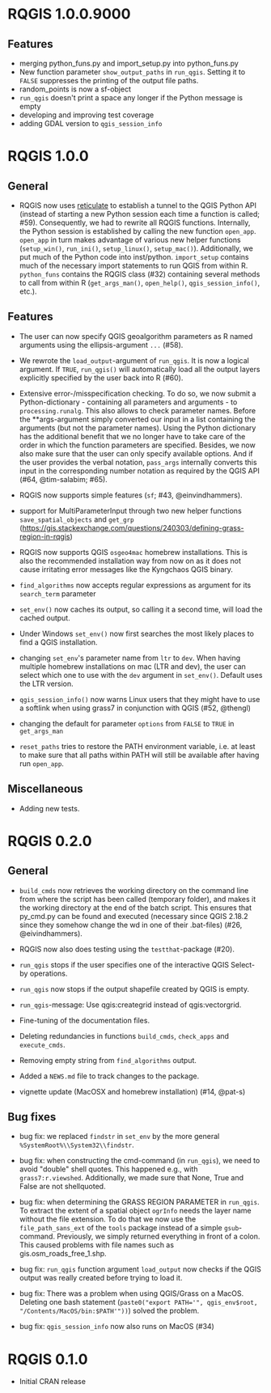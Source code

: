 # RQGIS 1.0.0.9000

## Features

  * merging python_funs.py and import_setup.py into python_funs.py
  * New function parameter `show_output_paths` in `run_qgis`. Setting it to `FALSE` suppresses the printing of the output file paths.
  * random_points is now a sf-object
  * `run_qgis` doesn't print a space any longer if the Python message is empty
  * developing and improving test coverage
  * adding GDAL version to `qgis_session_info`

# RQGIS 1.0.0

## General
  * RQGIS now uses [reticulate](https://github.com/rstudio/reticulate) to establish a tunnel to the QGIS Python API (instead of starting a new Python session each time a function is called; #59). Consequently, we had to rewrite all RQGIS functions. Internally, the Python session is established by calling the new function `open_app`. `open_app` in turn makes advantage of various new helper functions (`setup_win()`, `run_ini()`, `setup_linux()`, `setup_mac()`). Additionally, we put much of the Python code into inst/python. `import_setup` contains much of the necessary import statements to run QGIS from within R. `python_funs` contains the RQGIS class (#32) containing several methods to call from within R (`get_args_man()`, `open_help()`, `qgis_session_info()`, etc.).

## Features
  * The user can now specify QGIS geoalgorithm parameters as R named arguments using the ellipsis-argument `...` (#58).
  
  * We rewrote the `load_output`-argument of `run_qgis`. It is now a logical argument. If `TRUE`, `run_qgis()` will automatically load all the output layers explicitly specified by the user back into R (#60).
  
  * Extensive error-/misspecification checking. To do so, we now submit a Python-dictionary - containing all parameters and arguments - to `processing.runalg`. This also allows to check parameter names. Before the **args-argument simply converted our input in a list containing the arguments (but not the parameter names). Using the Python dictionary has the additional benefit that we no longer have to take care of the order in which the function parameters are specified. Besides, we now also make sure that the user can only specify available options. And if the user provides the verbal notation, `pass_args` internally converts this input in the corresponding number notation as required by the QGIS API (#64, @tim-salabim; #65).
  
  * RQGIS now supports simple features (`sf`; #43, @einvindhammers).
  
  * support for MultiParameterInput through two new helper functions `save_spatial_objects` and `get_grp` (https://gis.stackexchange.com/questions/240303/defining-grass-region-in-rqgis)
  
  * RQGIS now supports QGIS `osgeo4mac` homebrew installations. This is also the recommended installation way from now on as it does not cause irritating error messages like the Kyngchaos QGIS binary. 
  
  * `find_algorithms` now accepts regular expressions as argument for its `search_term` parameter
  
  * `set_env()` now caches its output, so calling it a second time, will load the cached output. 
  
  * Under Windows `set_env()` now first searches the most likely places to find a QGIS installation.
  
  * changing `set_env`'s parameter name from `ltr` to `dev`. When having multiple homebrew installations on mac (LTR and dev), the user can select which one to use with the `dev` argument in `set_env()`. Default uses the LTR version.
  
  * `qgis_session_info()` now warns Linux users that they might have to use a softlink when using grass7 in conjunction with QGIS (#52, @thengl)
  
  * changing the default for parameter `options` from `FALSE` to `TRUE` in `get_args_man`
  
  * `reset_paths` tries to restore the PATH environment variable, i.e. at least to make sure that all paths within PATH will still be available after having run `open_app`.

## Miscellaneous
  * Adding new tests.

# RQGIS 0.2.0

## General 
  * `build_cmds` now retrieves the working directory on the command line from where the script has been called (temporary folder), and makes it the working directory at the end of the batch script. This ensures that py_cmd.py can be found and executed (necessary since QGIS 2.18.2 since they somehow change the wd in one of their .bat-files) (#26, @eivindhammers).
  
  * RQGIS now also does testing using the `testthat`-package (#20).
  
  * `run_qgis` stops if the user specifies one of the interactive QGIS Select-by operations.
  
  * `run_qgis` now stops if the output shapefile created by QGIS is empty.
  
  * `run_qgis`-message: Use qgis:creategrid instead of qgis:vectorgrid.
  
  * Fine-tuning of the documentation files.
  
  * Deleting redundancies in functions `build_cmds`, `check_apps` and `execute_cmds`.
  
  * Removing empty string from `find_algorithms` output.
  
  * Added a `NEWS.md` file to track changes to the package.
  
  * vignette update (MacOSX and homebrew installation) (#14, @pat-s)

## Bug fixes
  * bug fix: we replaced `findstr` in `set_env` by the more general `%SystemRoot%\\System32\\findstr`.
  
  * bug fix: when constructing the cmd-command (in `run_qgis`), we need to avoid "double" shell quotes. This happened e.g., with `grass7:r.viewshed`. Additionally, we made sure that None, True and False are not shellquoted.
  
  * bug fix: when determining the GRASS REGION PARAMETER in `run_qgis`. To extract the extent of a spatial object `ogrInfo` needs the layer name without the file extension. To do that we now use the `file_path_sans_ext` of the `tools` package instead of a simple `gsub`-command. Previously, we simply returned everything in front of a colon. This caused problems with file names such as gis.osm_roads_free_1.shp.
  
  * bug fix: `run_qgis` function argument `load_output` now checks if the QGIS output was really created before trying to load it.
  
  * bug fix: There was a problem when using QGIS/Grass on a MacOS. Deleting one bash statement (`paste0("export PATH='", qgis_env$root, "/Contents/MacOS/bin:$PATH'"))`) solved the problem.
  
  * bug fix: `qgis_session_info` now also runs on MacOS (#34)

# RQGIS 0.1.0

  * Initial CRAN release